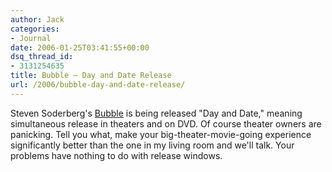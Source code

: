 ```yaml
---
author: Jack
categories:
- Journal
date: 2006-01-25T03:41:55+00:00
dsq_thread_id:
- 3131254635
title: Bubble – Day and Date Release
url: /2006/bubble-day-and-date-release/
---
```


Steven Soderberg's [Bubble](<http://www.magpictures.com/profile.aspx?id=da26979c-156e-48f9-a1f9-6552edbfb851>) is being released "Day and Date," meaning simultaneous release in theaters and on DVD. Of course theater owners are panicking. Tell you what, make your big-theater-movie-going experience significantly better than the one in my living room and we'll talk. Your problems have nothing to do with release windows.